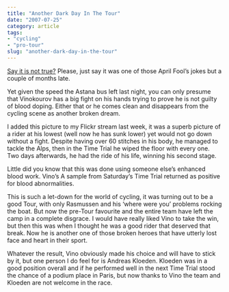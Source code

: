 ```yaml
---
title: "Another Dark Day In The Tour"
date: "2007-07-25"
category: article
tags:
- "cycling"
- "pro-tour"
slug: "another-dark-day-in-the-tour"
---
```


[Say it is not true?](https://www.skysports.com/skysports/article/0,,1-1276844,00.html)
Please, just say it was one of those April Fool’s jokes but a couple of months late.

Yet given the speed the Astana bus left last night, you can only presume that Vinokourov has a big fight on his hands trying to prove he is not guilty of blood doping. Either that or he comes clean and disappears from the cycling scene as another broken dream.

 <!-- [![Alexandre Vinokourov][image-1]][2] -->
I added this picture to my Flickr stream last week, it was a superb picture of a rider at his lowest (well now he has sunk lower) yet would not go down without a fight.
Despite having over 60 stitches in his body, he managed to tackle the Alps, then in the Time Trial he wiped the floor with every one. Two days afterwards, he had the ride of his life, winning his second stage.

Little did you know that this was done using someone else’s enhanced blood work.
Vino’s A sample from Saturday’s Time Trial returned as positive for blood abnormalities.

This is such a let-down for the world of cycling, it was turning out to be a good Tour, with only Rasmussen and his ‘where were you’ problems rocking the boat. But now the pre-Tour favourite and the entire team have left the camp in a complete disgrace.
I would have really liked Vino to take the win, but then this was when I thought he was a good rider that deserved that break. Now he is another one of those broken heroes that have utterly lost face and heart in their sport.

Whatever the result, Vino obviously made his choice and will have to stick by it, but one person I do feel for is Andreas Kloeden. Kloeden was in a good position overall and if he performed well in the next Time Trial stood the chance of a podium place in Paris, but now thanks to Vino the team and Kloeden are not welcome in the race.
